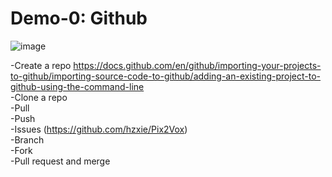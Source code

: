 # Demo-0: Github

![image](https://user-images.githubusercontent.com/91676235/141534621-f8d5ff20-11bb-46a2-97b8-96dd8ac5043c.png)


-Create a repo https://docs.github.com/en/github/importing-your-projects-to-github/importing-source-code-to-github/adding-an-existing-project-to-github-using-the-command-line  
-Clone a repo   
-Pull  
-Push  
-Issues (https://github.com/hzxie/Pix2Vox)  
-Branch  
-Fork  
-Pull request and merge  
